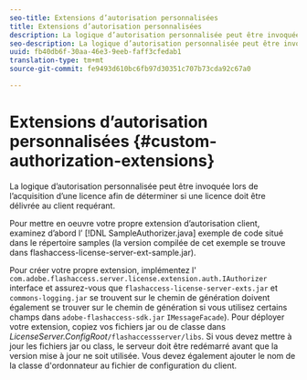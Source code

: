 ```yaml
---
seo-title: Extensions d’autorisation personnalisées
title: Extensions d’autorisation personnalisées
description: La logique d’autorisation personnalisée peut être invoquée lors de l’acquisition d’une licence afin de déterminer si une licence doit être délivrée au client requérant.
seo-description: La logique d’autorisation personnalisée peut être invoquée lors de l’acquisition d’une licence afin de déterminer si une licence doit être délivrée au client requérant.
uuid: fb40db6f-30aa-46e3-9eeb-faff3cfedab1
translation-type: tm+mt
source-git-commit: fe9493d610bc6fb97d30351c707b73cda92c67a0

---
```



# Extensions d’autorisation personnalisées {#custom-authorization-extensions}

La logique d’autorisation personnalisée peut être invoquée lors de l’acquisition d’une licence afin de déterminer si une licence doit être délivrée au client requérant.

Pour mettre en oeuvre votre propre extension d’autorisation client, examinez d’abord l’ [!DNL SampleAuthorizer.java] exemple de code situé dans le répertoire samples (la version compilée de cet exemple se trouve dans flashaccess-license-server-ext-sample.jar).

Pour créer votre propre extension, implémentez l&#39; `com.adobe.flashaccess.server.license.extension.auth.IAuthorizer` interface et assurez-vous que `flashaccess-license-server-exts.jar` et `commons-logging.jar` se trouvent sur le chemin de génération doivent également se trouver sur le chemin de génération si vous utilisez certains champs dans `adobe-flashaccess-sdk.jar` `IMessageFacade`). Pour déployer votre extension, copiez vos fichiers jar ou de classe dans *LicenseServer.ConfigRoot*`/flashaccessserver/libs`. Si vous devez mettre à jour les fichiers jar ou class, le serveur doit être redémarré avant que la version mise à jour ne soit utilisée. Vous devez également ajouter le nom de la classe d&#39;ordonnateur au fichier de configuration du client.
